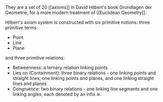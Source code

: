 They are a set of 20 [[axioms]] in David Hilbert's book Grundlagen der Geometrie, for a more modern treatment of [[Euclidean Geometry]].

Hilbert's axiom system is constructed with six primitive notions: three primitive terms:
- Point
- Line
- Plane

and three primitive relations:

- Betweenness: a ternary relation linking points
- Lies on (Containment): three binary relations - one linking points and straight lines, one linking points and planes, and one linking straight lines and planes
- Congruence: two binary relations - one linking line segments and one linking angles, each denoted by an infix ≅.